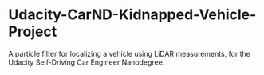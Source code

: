 # Udacity-CarND-Kidnapped-Vehicle-Project
A particle filter for localizing a vehicle using LiDAR measurements, for the Udacity Self-Driving Car Engineer Nanodegree.
